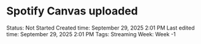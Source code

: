 # Spotify Canvas uploaded

Status: Not Started
Created time: September 29, 2025 2:01 PM
Last edited time: September 29, 2025 2:01 PM
Tags: Streaming
Week: Week -1